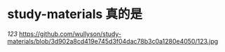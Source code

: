 # study-materials 真的是
*123*
https://github.com/wullyson/study-materials/blob/3d902a8cd419e745d3f04dac78b3c0a1280e4050/123.jpg
